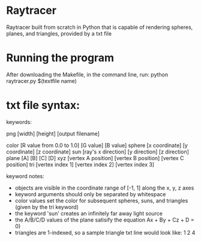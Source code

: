 # Raytracer
Raytracer built from scratch in Python that is capable of rendering spheres, planes, and triangles, provided by a txt file

# Running the program
After downloading the Makefile, in the command line, run: python raytracer.py $(textfile name)

# txt file syntax:

keywords:

png [width] [height] [output filename]

color [R value from 0.0 to 1.0] [G value] [B value]
sphere [x coordinate] [y coordinate] [z coordinate]
sun [ray's x direction] [y direction] [z direction]
plane [A] [B] [C] [D] 
xyz [vertex A position] [vertex B position] [vertex C position] 
tri [vertex index 1] [vertex index 2] [vertex index 3]

keyword notes:
- objects are visible in the coordinate range of [-1, 1] along the x, y, z axes
- keyword arguments should only be separated by whitespace
- color values set the color for subsequent spheres, suns, and triangles (given by the tri keyword)
- the keyword 'sun' creates an infinitely far away light source
- the A/B/C/D values of the plane satisify the equation Ax + By + Cz + D = 0)
- triangles are 1-indexed, so a sample triangle txt line would look like: 1 2 4
